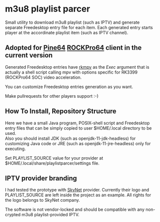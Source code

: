 # m3u8 playlist parcer

Small utility to download m3u8 playlist (such as IPTV) and generate separate Freedesktop entry
file for each item. Each generated entry starts player at the accordinate playlist item (such as IPTV channel).

## Adopted for [Pine64](https://www.pine64.org/) [ROCKPro64](https://wiki.pine64.org/index.php/ROCKPro64_Main_Page) client in the current version
Generated Freedesktop entries have [rkmpv](https://github.com/ayufan-rock64/linux-build/blob/master/recipes/video-playback.md) as the *Exec* argument that is actually
a shell script calling mpv with options specific for RK3399 (ROCKPro64 SOC) video acceleration.

You can customize Freedesktop entries generation as you want.

Make pullrequests for other players support :-)

## How To Install, Repository Structure
Here we have a small Java program, POSIX-shell script and Freedesktop entry files that can be
simply copied to user $HOME/.local directory to be used.  
Also you should install JDK (such as openjdk-11-jdk-headless) for customizing Java code
or JRE (such as openjdk-11-jre-headless) only for executing.

Set PLAYLIST_SOURCE value for your provider at $HOME/.local/share/playlistparcer/settings file.

## IPTV provider branding
I had tested the prototype with [SkyNet](https://www.sknt.ru/) provider. Currently their logo and PLAYLIST_SOURCE
are left inside the project as an example. All rights for the logo belongs to SkyNet company.

The software is not vendor-locked and should be compatible with any non-crypted m3u8 playlist-provided IPTV.
